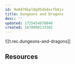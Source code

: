 ```yaml
---
id: 9a0476kpl8g95dkdxsfb8jv
title: Dungeons and Dragons
desc: ''
updated: 1725454876846
created: 1670908133382
---
```


![[t.rec.dungeons-and-dragons]]

## Resources
